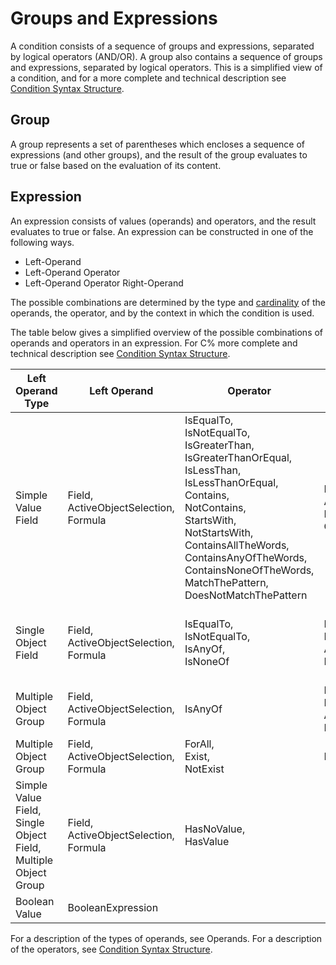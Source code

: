 # Groups and Expressions

A condition consists of a sequence of groups and expressions, separated by logical operators (AND/OR). A group also contains a sequence of groups and expressions, separated by logical operators. This is a simplified view of a condition, and for a more complete and technical description see [Condition Syntax Structure](condition-syntax-structure.md).

## Group

A group represents a set of parentheses which encloses a sequence of expressions (and other groups), and the result of the group evaluates to true or false based on the evaluation of its content.

## Expression

An expression consists of values (operands) and operators, and the result evaluates to true or false. An expression can be constructed in one of the following ways.

*   Left-Operand
*   Left-Operand Operator
*   Left-Operand Operator Right-Operand

The possible combinations are determined by the type and [cardinality](../../../../terminology.md) of the operands, the operator, and by the context in which the condition is used.

The table below gives a simplified overview of the possible combinations of operands and operators in an expression. For C% more complete and technical description see [Condition Syntax Structure](condition-syntax-structure.md).

Left Operand Type | Left Operand | Operator | Right Operand | Right Operand Type |
------------------|--------------|----------|---------------|--------------------|
Simple Value Field | Field,<br>ActiveObjectSelection,<br>Formula | IsEqualTo,<br>IsNotEqualTo,<br>IsGreaterThan,<br>IsGreaterThanOrEqual,<br>IsLessThan,<br>IsLessThanOrEqual,<br>Contains,<br>NotContains,<br>StartsWith,<br>NotStartsWith,<br>ContainsAllTheWords,<br>ContainsAnyOfTheWords,<br>ContainsNoneOfTheWords,<br>MatchThePattern,<br>DoesNotMatchThePattern | Field,<br>ActiveObjectSelection,<br>Formula,<br>Constant | Simple Value Field,<br>Value |
Single Object Field | Field,<br>ActiveObjectSelection,<br>Formula | IsEqualTo,<br>IsNotEqualTo,<br>IsAnyOf,<br>IsNoneOf | Field,<br>Lookup,<br>ActiveObjectSelection,<br>Formula | Single Object Field,<br>Multiple Object Group |
Multiple Object Group | Field,<br>ActiveObjectSelection,<br>Formula | IsAnyOf | Field,<br>Lookup,<br>ActiveObjectSelection,<br>Formula | Multiple Object Group |
Multiple Object Group | Field,<br>ActiveObjectSelection,<br>Formula | ForAll,<br>Exist,<br>NotExist | Expression | Expression |
Simple Value Field,<br>Single Object Field,<br>Multiple Object Group | Field,<br>ActiveObjectSelection,<br>Formula | HasNoValue,<br>HasValue | | |
Boolean Value | BooleanExpression | | | |


For a description of the types of operands, see Operands. For a description of the operators, see [Condition Syntax Structure](condition-syntax-structure.md).